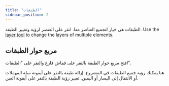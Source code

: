 ```yaml
---
title: "الطبقات"
sidebar_position: 2
---
```


الطبقات هي خيار لتجميع العناصر معا. انقر على العنصر لرؤية وتغيير الطبقة. Use the [layer tool](tools/layer.md) to change the layers of multiple elements.

## مربع حوار الطبقات

افتح مربع حوار الطبقة بالنقر على قماش فارغ والنقر على "الطبقات".

هنا يمكنك رؤية جميع الطبقات في المشروع. إزالة طبقة بالنقر على أيقونة سلة المهملات أو الانتقال إلى اليسار أو اليمين. تغيير رؤية الطبقة بالنقر على أيقونة العين.
